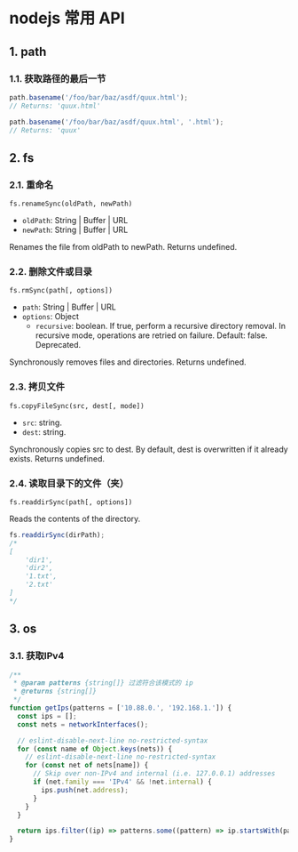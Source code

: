 # nodejs 常用 API

## 1. path

### 1.1. 获取路径的最后一节

```javascript
path.basename('/foo/bar/baz/asdf/quux.html');
// Returns: 'quux.html'

path.basename('/foo/bar/baz/asdf/quux.html', '.html');
// Returns: 'quux'
```

## 2. fs

### 2.1. 重命名

`fs.renameSync(oldPath, newPath)`

* `oldPath`: String | Buffer | URL
* `newPath`: String | Buffer | URL

Renames the file from oldPath to newPath. Returns undefined.

### 2.2. 删除文件或目录

`fs.rmSync(path[, options])`

* `path`: String | Buffer | URL
* `options`: Object
    * `recursive`: boolean. If true, perform a recursive directory removal. In recursive mode, operations are retried on failure. Default: false. Deprecated.

Synchronously removes files and directories. Returns undefined.

### 2.3. 拷贝文件

`fs.copyFileSync(src, dest[, mode])`

* `src`: string.
* `dest`: string.

Synchronously copies src to dest. By default, dest is overwritten if it already exists. Returns undefined. 

### 2.4. 读取目录下的文件（夹）

`fs.readdirSync(path[, options])`

Reads the contents of the directory.

```javascript
fs.readdirSync(dirPath);
/*
[
    'dir1',
    'dir2',
    '1.txt',
    '2.txt'
]
*/
```

## 3. os

### 3.1. 获取IPv4

```javascript
/**
 * @param patterns {string[]} 过滤符合该模式的 ip
 * @returns {string[]}
 */
function getIps(patterns = ['10.88.0.', '192.168.1.']) {
  const ips = [];
  const nets = networkInterfaces();

  // eslint-disable-next-line no-restricted-syntax
  for (const name of Object.keys(nets)) {
    // eslint-disable-next-line no-restricted-syntax
    for (const net of nets[name]) {
      // Skip over non-IPv4 and internal (i.e. 127.0.0.1) addresses
      if (net.family === 'IPv4' && !net.internal) {
        ips.push(net.address);
      }
    }
  }

  return ips.filter((ip) => patterns.some((pattern) => ip.startsWith(pattern)));
}
```

